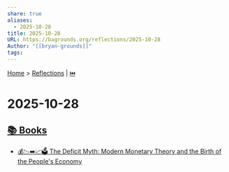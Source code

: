```yaml
---
share: true
aliases:
  - 2025-10-28
title: 2025-10-28
URL: https://bagrounds.org/reflections/2025-10-28
Author: "[[bryan-grounds]]"
tags:
---
```

[Home](../index.md) > [Reflections](./index.md) | [⏮️](./2025-10-27.md)  
# 2025-10-28  
## [📚 Books](../books/index.md)  
- [💰📉➡️📈🗳️ The Deficit Myth: Modern Monetary Theory and the Birth of the People's Economy](../books/the-deficit-myth.md)